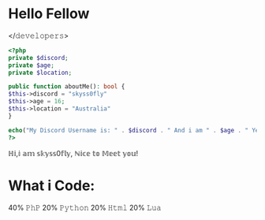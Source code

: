 # Hello Fellow
 </𝚍𝚎𝚟𝚎𝚕𝚘𝚙𝚎𝚛𝚜>

 ```php
<?php
private $discord;
private $age;
private $location;

public function aboutMe(): bool {
$this->discord = "skyss0fly"
$this->age = 16;
$this->location = "Australia"
}

echo("My Discord Username is: " . $discord . " And i am " . $age . " Years old from " . $location);
?>

```

ℍ𝕚,𝕚 𝕒𝕞 𝕤𝕜𝕪𝕤𝕤0𝕗𝕝𝕪, ℕ𝕚𝕔𝕖 𝕥𝕠 𝕄𝕖𝕖𝕥 𝕪𝕠𝕦!


# What i Code:
40% 𝙿𝚑𝙿
20% 𝙿𝚢𝚝𝚑𝚘𝚗
20% 𝙷𝚝𝚖𝚕
20% 𝙻𝚞𝚊
